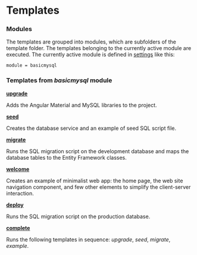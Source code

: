 # Templates

### Modules

The templates are grouped into modules, which are subfolders of the template folder.
The templates belonging to the currently active module are executed.
The currently active module is defined in [settings](./07-Settings) like this:
```
module = basicmysql 
```

### Templates from _basicmysql_ module

**[upgrade](https://github.com/mikesoloviev/2man-tools/blob/master/2mantools/2mantools/basicmysql/upgrade.sut)**

Adds the Angular Material and MySQL libraries to the project.

**[seed](https://github.com/mikesoloviev/2man-tools/blob/master/2mantools/2mantools/basicmysql/seed.txt)**

Creates the database service and an example of seed SQL script file.

**[migrate](https://github.com/mikesoloviev/2man-tools/blob/master/2mantools/2mantools/basicmysql/migrate.txt)**

Runs the SQL migration script on the development database and maps the database tables to the Entity Framework classes.

**[welcome](https://github.com/mikesoloviev/2man-tools/blob/master/2mantools/2mantools/basicmysql/welcome.txt)**

Creates an example of minimalist web app: the home page, the web site navigation component, and few other elements to simplify the client-server interaction.

**[deploy](https://github.com/mikesoloviev/2man-tools/blob/master/2mantools/2mantools/basicmysql/deploy.txt)**

Runs the SQL migration script on the production database.

**[complete](https://github.com/mikesoloviev/2man-tools/blob/master/2mantools/2mantools/basicmysql/complete.txt)**

Runs the following templates in sequence: _upgrade_, _seed_, _migrate_, _example_.